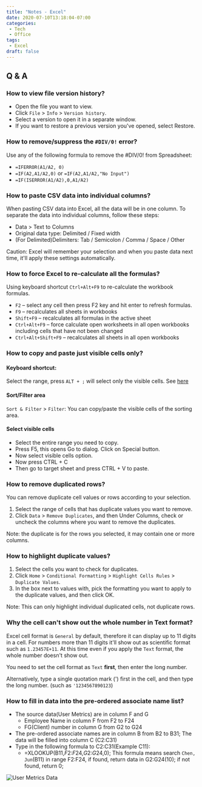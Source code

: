 ```yaml
---
title: "Notes - Excel"
date: 2020-07-10T13:18:04-07:00
categories:
 - Tech
 - Office
tags:
 - Excel
draft: false
---
```


## Q & A
### How to view file version history?
* Open the file you want to view.
* Click `File` > `Info` > `Version history`. 
* Select a version to open it in a separate window. 
* If you want to restore a previous version you've opened, select Restore.

### How to remove/suppress the `#DIV/0!` error?
Use any of the following formula to remove the #DIV/0! from Spreadsheet:
* `=IFERROR(A1/A2, 0)`
* `=IF(A2,A1/A2,0)` or `=IF(A2,A1/A2,"No Input")`
* `=IF(ISERROR(A1/A2),0,A1/A2)`

### How to paste CSV data into individual columns?
When pasting CSV data into Excel, all the data will be in one column. 
To separate the data into individual columns, follow these steps:

* Data > Text to Columns
* Original data type: Delimited / Fixed width
* (For Delimited)Delimiters: Tab / Semicolon / Comma / Space / Other

Caution: Excel will remember your selection and when you paste data next time, it'll apply these settings automatically.


### How to force Excel to re-calculate all the formulas?
Using keyboard shortcut `Ctrl+Alt+F9` to re-calculate the workbook formulas.

* `F2` – select any cell then press F2 key and hit enter to refresh formulas.
* `F9` – recalculates all sheets in workbooks
* `Shift+F9` – recalculates all formulas in the active sheet
* `Ctrl+Alt+F9` – force calculate open worksheets in all open workbooks including cells that have not been changed
* `Ctrl+Alt+Shift+F9` – recalculates all sheets in all open workbooks

### How to copy and paste just visible cells only?
#### Keyboard shortcut: 
Select the range, press `ALT + ;` will select only the visible cells.
See [here](https://trumpexcel.com/select-visible-cells/)

#### Sort/Filter area
`Sort & Filter` > `Filter`: You can copy/paste the visible cells of the sorting area. 

#### Select visible cells
* Select the entire range you need to copy.
* Press F5, this opens Go to dialog. Click on Special button.
* Now select visible cells option.
* Now press CTRL + C
* Then go to target sheet and press CTRL + V to paste.

### How to remove duplicated rows?
You can remove duplicate cell values or rows according to your selection.
1. Select the range of cells that has duplicate values you want to remove.
2. Click `Data` > `Remove Duplicates`, and then Under Columns, 
   check or uncheck the columns where you want to remove the duplicates.
 
Note: the duplicate is for the rows you selected, it may contain one or more columns.

### How to highlight duplicate values?
1. Select the cells you want to check for duplicates.
2. Click `Home` > `Conditional Formatting` > `Highlight Cells Rules` > `Duplicate Values`.
3. In the box next to values with, pick the formatting you want to apply to the duplicate values, and then click OK.

Note: This can only highlight individual duplicated cells, not duplicate rows.

### Why the cell can't show out the whole number in Text format?
Excel cell format is `General` by default, therefore it can display up to 11 digits in a cell. 
For numbers more than 11 digits it'll show out as scientific format such as `1.23457E+11`.
At this time even if you apply the `Text` format, the whole number doesn't show out.

You need to set the cell format as `Text` **first**, then enter the long number.

Alternatively, type a single quotation mark (') first in the cell, and then type the long number.
(such as `'1234567890123`)

### How to fill in data into the pre-ordered associate name list?
* The source data(User Metrics) are in column F and G
  * Employee Name in column F from F2 to F24
  * FG(Client) number in column G from G2 to G24
* The pre-ordered associate names are in column B from B2 to B31; The data will be filled into column C (C2:C31)
* Type in the following formula to C2:C31(Example C11): 
  * =XLOOKUP(B11,$F$2:$F$24,$G$2:$G$24,0); This formula means search `Chen, Jun`(B11) in range F2:F24, if found, return data in G2:G24(10); if not found, return 0;

![User Metrics Data](/images/2023/user-metrics-xlookup.PNG)